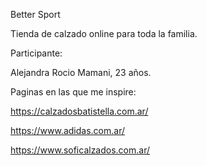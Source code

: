 Better Sport 

Tienda de calzado online para toda la familia.


Participante:

Alejandra Rocio Mamani, 23 años.


Paginas en las que me inspire:

https://calzadosbatistella.com.ar/

https://www.adidas.com.ar/

https://www.soficalzados.com.ar/